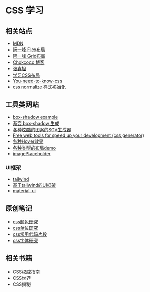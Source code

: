# CSS 学习

## 相关站点
- [MDN](https://developer.mozilla.org/zh-CN/docs/Web/CSS)
- [阮一峰 Flex布局](https://yoksel.github.io/flex-cheatsheet/#section-declaring)
- [阮一峰 Grid布局](https://www.ruanyifeng.com/blog/2019/03/grid-layout-tutorial.html)
- [Chokcoco 博客](https://www.cnblogs.com/coco1s/)
- [张鑫旭](https://www.zhangxinxu.com/wordpress/)
- [学习CSS布局](https://zh.learnlayout.com/)
- [You-need-to-know-css](https://lhammer.cn/You-need-to-know-css/#/zh-cn/)
- [css normalize 样式初始化](https://github.com/necolas/normalize.css)

## 工具类网站
- [box-shadow example](https://getcssscan.com/css-box-shadow-examples)
- [渐变 box-shadow 生成](https://www.cssmatic.com/)
- [各种炫酷的图案的SGV生成器](https://app.haikei.app/)
- [Free web tools for speed up your development (css generator)](https://angrytools.com/)
- [各种Hover效果](http://ianlunn.github.io/Hover/)
- [各种类型的布局demo](https://csslayout.io/)
- [imagePlaceholder](https://placehold.co/)

### UI框架
- [tailwind](https://www.tailwindcss.cn/docs)
- [基于tailwind的UI框架](https://daisyui.com/)
- [material-ui](https://material-ui.com/zh/)
## 原创笔记

- [css颜色研究](./color.md)
- [css单位研究](./css-units.md)
- [css常用代码片段](./snippets.md)
- [css字体研究](font-family.md)

## 相关书籍

- CSS权威指南
- CSS世界
- CSS揭秘